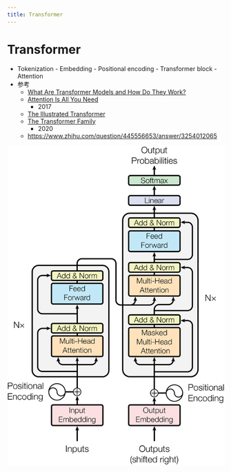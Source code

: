 ```yaml
---
title: Transformer
---
```


# Transformer

- Tokenization - Embedding - Positional encoding - Transformer block - Attention
- 参考
  - [What Are Transformer Models and How Do They Work?](https://cohere.com/blog/what-are-transformer-models)
  - [Attention Is All You Need](https://arxiv.org/abs/1706.03762)
    - 2017
  - [The Illustrated Transformer](https://jalammar.github.io/illustrated-transformer/)
  - [The Transformer Family](https://lilianweng.github.io/posts/2020-04-07-the-transformer-family/)
    - 2020
  - https://www.zhihu.com/question/445556653/answer/3254012065

![](./ModalNet-21.png)
